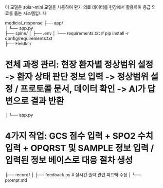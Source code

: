 이 모델은 solar-mini 모델을 사용하여 환자 의료 데이터를 현장에서 활용하여 응급 의료를 돕는 시스템입니다

medicial_response
├── app/                    
│   └── app.py                      
├── spine/
│   ├── .env
│   └── requirements.txt              # pip install -r config/requirements.txt        
├── Fieldkit/                         

# 전체 과정 관리: 현장 환자별 정상범위 설정 -> 환자 상태 판단 정보 입력 -> 정상범위 설정 / 프로토콜 문서, 데이터 확인 -> AI가 답변으로 결과 반환

│   └── app.py                       
# 4가지 작업: GCS 점수 입력 + SPO2 수치 입력 + OPQRST 및 SAMPLE 정보 입력 / 입력된 정보 베이스로 대응 절차 생성

├── record/
│   ├── feedback.py                   # 실시간 출력 관련 피드백 수집
│   └── prompt.md
